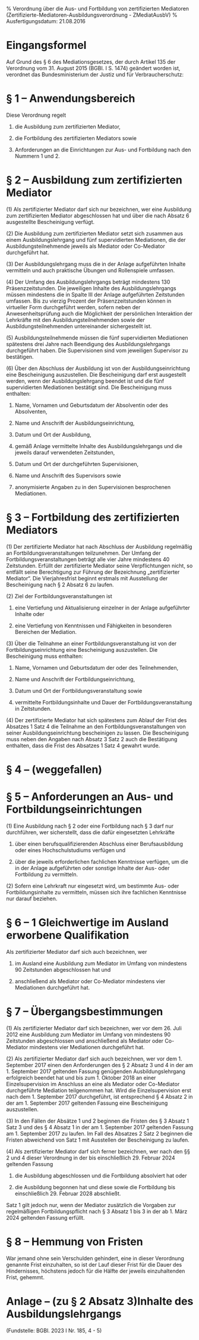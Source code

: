 % Verordnung über die Aus- und Fortbildung von zertifizierten Mediatoren  (Zertifizierte-Mediatoren-Ausbildungsverordnung - ZMediatAusbV)
% Ausfertigungsdatum: 21.08.2016
 
# Eingangsformel

Auf Grund des § 6 des Mediationsgesetzes, der durch Artikel 135 der Verordnung vom 31. August 2015 (BGBl. I S. 1474) geändert worden ist, verordnet das Bundesministerium der Justiz und für Verbraucherschutz:

# § 1 – Anwendungsbereich

Diese Verordnung regelt

1. die Ausbildung zum zertifizierten Mediator,

2. die Fortbildung des zertifizierten Mediators sowie

3. Anforderungen an die Einrichtungen zur Aus- und Fortbildung nach den Nummern 1 und 2.

# § 2 – Ausbildung zum zertifizierten Mediator

(1) Als zertifizierter Mediator darf sich nur bezeichnen, wer eine Ausbildung zum zertifizierten Mediator abgeschlossen hat und über die nach Absatz 6 ausgestellte Bescheinigung verfügt.

(2) Die Ausbildung zum zertifizierten Mediator setzt sich zusammen aus einem Ausbildungslehrgang und fünf supervidierten Mediationen, die der Ausbildungsteilnehmende jeweils als Mediator oder Co-Mediator durchgeführt hat.

(3) Der Ausbildungslehrgang muss die in der Anlage aufgeführten Inhalte vermitteln und auch praktische Übungen und Rollenspiele umfassen.

(4) Der Umfang des Ausbildungslehrgangs beträgt mindestens 130 Präsenzzeitstunden. Die jeweiligen Inhalte des Ausbildungslehrgangs müssen mindestens die in Spalte III der Anlage aufgeführten Zeitstunden umfassen. Bis zu vierzig Prozent der Präsenzzeitstunden können in virtueller Form durchgeführt werden, sofern neben der Anwesenheitsprüfung auch die Möglichkeit der persönlichen Interaktion der Lehrkräfte mit den Ausbildungsteilnehmenden sowie der Ausbildungsteilnehmenden untereinander sichergestellt ist.

(5) Ausbildungsteilnehmende müssen die fünf supervidierten Mediationen spätestens drei Jahre nach Beendigung des Ausbildungslehrgangs durchgeführt haben. Die Supervisionen sind vom jeweiligen Supervisor zu bestätigen.

(6) Über den Abschluss der Ausbildung ist von der Ausbildungseinrichtung eine Bescheinigung auszustellen. Die Bescheinigung darf erst ausgestellt werden, wenn der Ausbildungslehrgang beendet ist und die fünf supervidierten Mediationen bestätigt sind. Die Bescheinigung muss enthalten:

1. Name, Vornamen und Geburtsdatum der Absolventin oder des Absolventen,

2. Name und Anschrift der Ausbildungseinrichtung,

3. Datum und Ort der Ausbildung,

4. gemäß Anlage vermittelte Inhalte des Ausbildungslehrgangs und die jeweils darauf verwendeten Zeitstunden,

5. Datum und Ort der durchgeführten Supervisionen,

6. Name und Anschrift des Supervisors sowie

7. anonymisierte Angaben zu in den Supervisionen besprochenen Mediationen.

# § 3 – Fortbildung des zertifizierten Mediators

(1) Der zertifizierte Mediator hat nach Abschluss der Ausbildung regelmäßig an Fortbildungsveranstaltungen teilzunehmen. Der Umfang der Fortbildungsveranstaltungen beträgt alle vier Jahre mindestens 40 Zeitstunden. Erfüllt der zertifizierte Mediator seine Verpflichtungen nicht, so entfällt seine Berechtigung zur Führung der Bezeichnung „zertifizierter Mediator“. Die Vierjahresfrist beginnt erstmals mit Ausstellung der Bescheinigung nach § 2 Absatz 6 zu laufen.

(2) Ziel der Fortbildungsveranstaltungen ist

1. eine Vertiefung und Aktualisierung einzelner in der Anlage aufgeführter Inhalte oder

2. eine Vertiefung von Kenntnissen und Fähigkeiten in besonderen Bereichen der Mediation.

(3) Über die Teilnahme an einer Fortbildungsveranstaltung ist von der Fortbildungseinrichtung eine Bescheinigung auszustellen. Die Bescheinigung muss enthalten:

1. Name, Vornamen und Geburtsdatum der oder des Teilnehmenden,

2. Name und Anschrift der Fortbildungseinrichtung,

3. Datum und Ort der Fortbildungsveranstaltung sowie

4. vermittelte Fortbildungsinhalte und Dauer der Fortbildungsveranstaltung in Zeitstunden.

(4) Der zertifizierte Mediator hat sich spätestens zum Ablauf der Frist des Absatzes 1 Satz 4 die Teilnahme an den Fortbildungsveranstaltungen von seiner Ausbildungseinrichtung bescheinigen zu lassen. Die Bescheinigung muss neben den Angaben nach Absatz 3 Satz 2 auch die Bestätigung enthalten, dass die Frist des Absatzes 1 Satz 4 gewahrt wurde.

# § 4 – (weggefallen)

# § 5 – Anforderungen an Aus- und Fortbildungseinrichtungen

(1) Eine Ausbildung nach § 2 oder eine Fortbildung nach § 3 darf nur durchführen, wer sicherstellt, dass die dafür eingesetzten Lehrkräfte

1. über einen berufsqualifizierenden Abschluss einer Berufsausbildung oder eines Hochschulstudiums verfügen und

2. über die jeweils erforderlichen fachlichen Kenntnisse verfügen, um die in der Anlage aufgeführten oder sonstige Inhalte der Aus- oder Fortbildung zu vermitteln.

(2) Sofern eine Lehrkraft nur eingesetzt wird, um bestimmte Aus- oder Fortbildungsinhalte zu vermitteln, müssen sich ihre fachlichen Kenntnisse nur darauf beziehen.

# § 6 – 1 Gleichwertige im Ausland erworbene Qualifikation

Als zertifizierter Mediator darf sich auch bezeichnen, wer

1. im Ausland eine Ausbildung zum Mediator im Umfang von mindestens 90 Zeitstunden abgeschlossen hat und

2. anschließend als Mediator oder Co-Mediator mindestens vier Mediationen durchgeführt hat.

# § 7 – Übergangsbestimmungen

(1) Als zertifizierter Mediator darf sich bezeichnen, wer vor dem 26. Juli 2012 eine Ausbildung zum Mediator im Umfang von mindestens 90 Zeitstunden abgeschlossen und anschließend als Mediator oder Co-Mediator mindestens vier Mediationen durchgeführt hat.

(2) Als zertifizierter Mediator darf sich auch bezeichnen, wer vor dem 1. September 2017 einen den Anforderungen des § 2 Absatz 3 und 4 in der am 1. September 2017 geltenden Fassung genügenden Ausbildungslehrgang erfolgreich beendet hat und bis zum 1. Oktober 2018 an einer Einzelsupervision im Anschluss an eine als Mediator oder Co-Mediator durchgeführte Mediation teilgenommen hat. Wird die Einzelsupervision erst nach dem 1. September 2017 durchgeführt, ist entsprechend § 4 Absatz 2 in der am 1. September 2017 geltenden Fassung eine Bescheinigung auszustellen.

(3) In den Fällen der Absätze 1 und 2 beginnen die Fristen des § 3 Absatz 1 Satz 3 und des § 4 Absatz 1 in der am 1. September 2017 geltenden Fassung am 1. September 2017 zu laufen. Im Fall des Absatzes 2 Satz 2 beginnen die Fristen abweichend von Satz 1 mit Ausstellen der Bescheinigung zu laufen.

(4) Als zertifizierter Mediator darf sich ferner bezeichnen, wer nach den §§ 2 und 4 dieser Verordnung in der bis einschließlich 29. Februar 2024 geltenden Fassung

1. die Ausbildung abgeschlossen und die Fortbildung absolviert hat oder

2. die Ausbildung begonnen hat und diese sowie die Fortbildung bis einschließlich 29. Februar 2028 abschließt.

Satz 1 gilt jedoch nur, wenn der Mediator zusätzlich die Vorgaben zur regelmäßigen Fortbildungspflicht nach § 3 Absatz 1 bis 3 in der ab 1. März 2024 geltenden Fassung erfüllt.

# § 8 – Hemmung von Fristen

War jemand ohne sein Verschulden gehindert, eine in dieser Verordnung genannte Frist einzuhalten, so ist der Lauf dieser Frist für die Dauer des Hindernisses, höchstens jedoch für die Hälfte der jeweils einzuhaltenden Frist, gehemmt.

# Anlage – (zu § 2 Absatz 3)Inhalte des Ausbildungslehrgangs

(Fundstelle: BGBl. 2023 I Nr. 185, 4 - 5)
